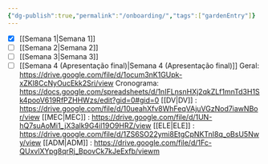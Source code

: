 ```yaml
---
{"dg-publish":true,"permalink":"/onboarding/","tags":["gardenEntry"]}
---
```


- [x] [[Semana 1\|Semana 1]]
- [ ] [[Semana 2\|Semana 2]]
- [ ] [[Semana 3\|Semana 3]]
- [ ] [[Semana 4 (Apresentação final)\|Semana 4 (Apresentação final)]]
Geral: https://drive.google.com/file/d/1ocum3nK1GUpk-xZKl8CcNyOucEkk2Sri/view
Cronograma: https://docs.google.com/spreadsheets/d/1nIFLnsnHXj2qkZLf1mnTd3H1Sk4pooV619RfPZHHWzs/edit?gid=0#gid=0
[[DV\|DV]] : https://drive.google.com/file/d/10ueahXfv8WhFeqVAjuVGzNod7iawNBor/view
[[MEC\|MEC]] : https://drive.google.com/file/d/1UN-hQ7suAoMi1_jX3alk9G4il19O9HRZ/view
[[ELE\|ELE]] : https://drive.google.com/file/d/1ZS6SO22ymi8EtgCpNKTnI8q_oBsU5Nwy/view
[[ADM\|ADM]] : https://drive.google.com/file/d/1Fc-QUxvlXYpg8qrRj_BpovCk7kJeExfb/viewm